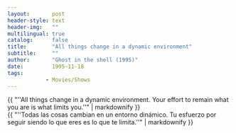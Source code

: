 ```yaml
---
layout:       post
header-style: text
header-img:   ""
multilingual: true
catalog:      false
title:        "All things change in a dynamic environment"
subtitle:     ""
author:       "Ghost in the shell (1995)"
date:         1995-11-18 
tags:
            - Movies/Shows
---
```


<div class="en post-container">
    {{ "''All things change in a dynamic environment. Your effort to remain what you are is what limits you.''" | markdownify }}
</div>

<div class="es post-container">
    {{ "''Todas las cosas cambian en un entorno dinámico. Tu esfuerzo por seguir siendo lo que eres es lo que te limita.''" | markdownify }}
</div>
